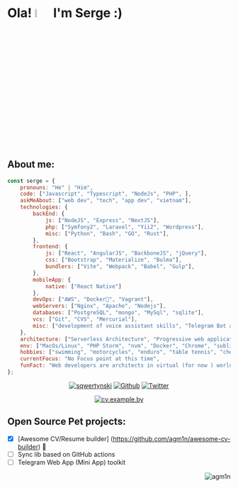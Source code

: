 # Ola! <a href="https://www.example.by/cv"><img src="https://media.giphy.com/media/v1.Y2lkPTc5MGI3NjExZmF3Y2F6aHBhZHNkYTh6NndudWhmcmkxODVvOXV3YnZ3bXJxZWQxMSZlcD12MV9pbnRlcm5hbF9naWZfYnlfaWQmY3Q9cw/sb9EkIPVOU1O8t1qy7/source.gif" width="7%"></a> I'm Serge :)

<br />

## About me:

```javascript
const serge = {
    pronouns: "He" | "Him",
    code: ["Javascript", "Typescript", "NodeJs", "PHP", ],
    askMeAbout: ["web dev", "tech", "app dev", "vietnam"],
    technologies: {
        backEnd: {
            js: ["NodeJS", "Express", "NextJS"],
            php: ["Symfony2", "Laravel", "Yii2", "Wordpress"],
            misc: ["Python", "Bash", "GO", "Rust"],
        },
        frontend: {
            js: ["React", "AngularJS", "BackboneJS", "jQuery"],
            css: ["Bootstrap", "Materialize", "Bulma"],
            bundlers: ["Vite", "Webpack", "Babel", "Gulp"],
        },
        mobileApp: {
            native: ["React Native"]
        },
        devOps: ["AWS", "Docker🐳", "Vagrant"],
        webServers: ["Nginx", "Apache", "Nodejs"],
        databases: ["PostgreSQL", "mongo", "MySql", "sqlite"],
        vcs: ["Git", "CVS", "Mercurial"],
        misc: ["development of voice assistant skills", "Telegram Bot and MiniApp development", "Jest", "Sockets ", "php"]
    },
    architecture: ["Serverless Architecture", "Progressive web applications", "Single page applications", "Mobile Applications"],
    env: ["MacOs/Linux", "PHP Storm", "nvm", "Docker", "Chrome", "sublime text", "terminal"],
    hobbies: ["swimming", "motorcycles", "enduro", "table tennis", "chess", "international travel", "AI", "Rust language", "cyber security"],
    currentFocus: "No Focus point at this time",
    funFact: "Web developers are architects in virtual (for now ) world. Created structures are becoming more real"
};
```

<p align="center">
<a href="https://in.linkedin.com/in/sqwertynski" target="blank"><img src="https://img.shields.io/badge/LinkedIn-0077B5?style=for-the-badge&logo=linkedin&logoColor=white" alt="sqwertynski"/></a>
<a href="https://github.com/agm1n" target="_blank"><img alt="Github" src="https://img.shields.io/badge/GitHub-%2312100E.svg?&style=for-the-badge&logo=Github&logoColor=white" /></a> <a href="https://twitter.com/by_agm1n" target="blank"><img src="https://img.shields.io/badge/Twitter-1DA1F2?style=for-the-badge&logo=twitter&logoColor=white" alt="Twitter"/></a>
</p>
<p align="center">
<a href="https://cv.example.by" target="blank">
<img src="https://img.shields.io/website?url=https%3A%2F%2Fcv.example.by" alt="cv.example.by"/>
</a>
</p>

## Open Source Pet projects:
- [x] [Awesome CV/Resume builder] (https://github.com/agm1n/awesome-cv-builder) :tada:
- [ ] Sync lib based on GitHub actions
- [ ] Telegram Web App (Mini App) toolkit

<p align="right"> <img src="https://komarev.com/ghpvc/?username=agm1n&label=Profile%20views&color=0e75b6&style=flat" alt="agm1n" /> </p>
